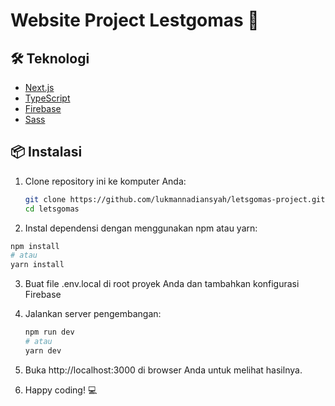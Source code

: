 # Website Project Lestgomas 🚀

## 🛠️ Teknologi

- [Next.js](https://nextjs.org/)
- [TypeScript](https://www.typescriptlang.org/)
- [Firebase](https://firebase.google.com/)
- [Sass](https://sass-lang.com/)

## 📦 Instalasi

1. Clone repository ini ke komputer Anda:

   ```bash
   git clone https://github.com/lukmannadiansyah/letsgomas-project.git
   cd letsgomas

 2. Instal dependensi dengan menggunakan npm atau yarn:

   ```bash
   npm install
   # atau
   yarn install
   ```

 3. Buat file .env.local di root proyek Anda dan tambahkan konfigurasi Firebase
    
 5. Jalankan server pengembangan:

    ```bash
    npm run dev
    # atau
    yarn dev
    
 7. Buka http://localhost:3000 di browser Anda untuk melihat hasilnya.
    
 9. Happy coding! 💻
